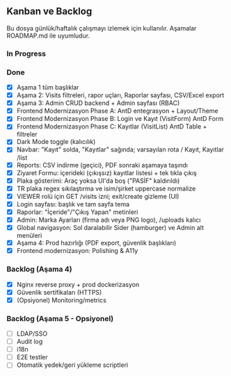 ﻿## Kanban ve Backlog

Bu dosya günlük/haftalık çalışmayı izlemek için kullanılır. Aşamalar ROADMAP.md ile uyumludur.

### In Progress


### Done
- [x] Aşama 1 tüm başlıklar
- [x] Aşama 2: Visits filtreleri, rapor uçları, Raporlar sayfası, CSV/Excel export
- [x] Aşama 3: Admin CRUD backend + Admin sayfası (RBAC)
- [x] Frontend Modernizasyon Phase A: AntD entegrasyon + Layout/Theme
- [x] Frontend Modernizasyon Phase B: Login ve Kayıt (VisitForm) AntD Form
- [x] Frontend Modernizasyon Phase C: Kayıtlar (VisitList) AntD Table + filtreler
- [x] Dark Mode toggle (kalıcılık)
- [x] Navbar: "Kayıt" solda, "Kayıtlar" sağında; varsayılan rota /  Kayıt, Kayıtlar /list
- [x] Reports: CSV indirme (geçici), PDF sonraki aşamaya taşındı
- [x] Ziyaret Formu: içerideki (çıkışsız) kayıtlar listesi + tek tıkla çıkış
- [x] Plaka gösterimi: Araç yoksa UI'da boş ("PASİF" kaldırıldı)
- [x] TR plaka regex sıkılaştırma ve isim/şirket uppercase normalize
- [x] VIEWER rolü için GET /visits izni; exit/create gizleme (UI)
- [x] Login sayfası: başlık ve tam sayfa tema
- [x] Raporlar: "İçeride"/"Çıkış Yapan" metinleri
- [x] Admin: Marka Ayarları (firma adı veya PNG logo), /uploads kalıcı
- [x] Global navigasyon: Sol daralabilir Sider (hamburger) ve Admin alt menüleri
- [x] Aşama 4: Prod hazırlığı (PDF export, güvenlik başlıkları)
- [x] Frontend modernizasyon: Polishing & A11y

### Backlog (Aşama 4)
- [x] Nginx reverse proxy + prod dockerizasyon
- [x] Güvenlik sertifikaları (HTTPS)
- [x] (Opsiyonel) Monitoring/metrics

### Backlog (Aşama 5 - Opsiyonel)
- [ ] LDAP/SSO
- [ ] Audit log
- [ ] i18n
- [ ] E2E testler
- [ ] Otomatik yedek/geri yükleme scriptleri
